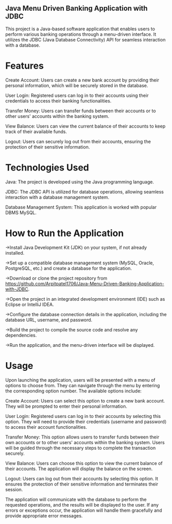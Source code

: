 ## Java Menu Driven Banking Application with JDBC

This project is a Java-based software application that enables users to perform various banking operations through a menu-driven interface. It utilizes the JDBC (Java Database Connectivity) API for seamless interaction with a database.
# Features

Create Account: Users can create a new bank account by providing their personal information, which will be securely stored in the database.

User Login: Registered users can log in to their accounts using their credentials to access their banking functionalities.

Transfer Money: Users can transfer funds between their accounts or to other users' accounts within the banking system.

View Balance: Users can view the current balance of their accounts to keep track of their available funds.

Logout: Users can securely log out from their accounts, ensuring the protection of their sensitive information.
# Technologies Used

Java: The project is developed using the Java programming language.

JDBC: The JDBC API is utilized for database operations, allowing seamless interaction with a database management system.

Database Management System: This application is worked with popular DBMS MySQL.
# How to Run the Application

->Install Java Development Kit (JDK) on your system, if not already installed.

->Set up a compatible database management system (MySQL, Oracle, PostgreSQL, etc.) and create a database for the application.

->Download or clone the project repository from https://github.com/Arpitpatel1706/Java-Menu-Driven-Banking-Application-with-JDBC.

->Open the project in an integrated development environment (IDE) such as Eclipse or IntelliJ IDEA.

->Configure the database connection details in the application, including the database URL, username, and password.

->Build the project to compile the source code and resolve any dependencies.

->Run the application, and the menu-driven interface will be displayed.
# Usage

Upon launching the application, users will be presented with a menu of options to choose from. They can navigate through the menu by entering the corresponding option number. The available options include:

Create Account: Users can select this option to create a new bank account. They will be prompted to enter their personal information.

User Login: Registered users can log in to their accounts by selecting this option. They will need to provide their credentials (username and password) to access their account functionalities.

Transfer Money: This option allows users to transfer funds between their own accounts or to other users' accounts within the banking system. Users will be guided through the necessary steps to complete the transaction securely.

View Balance: Users can choose this option to view the current balance of their accounts. The application will display the balance on the screen.

Logout: Users can log out from their accounts by selecting this option. It ensures the protection of their sensitive information and terminates their session.

The application will communicate with the database to perform the requested operations, and the results will be displayed to the user. If any errors or exceptions occur, the application will handle them gracefully and provide appropriate error messages.
